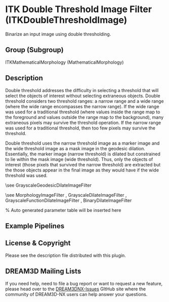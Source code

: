 # ITK Double Threshold Image Filter (ITKDoubleThresholdImage)

Binarize an input image using double thresholding.

## Group (Subgroup)

ITKMathematicalMorphology (MathematicalMorphology)

## Description

Double threshold addresses the difficulty in selecting a threshold that will select the objects of interest without selecting extraneous objects. Double threshold considers two threshold ranges: a narrow range and a wide range (where the wide range encompasses the narrow range). If the wide range was used for a traditional threshold (where values inside the range map to the foreground and values outside the range map to the background), many extraneous pixels may survive the threshold operation. If the narrow range was used for a traditional threshold, then too few pixels may survive the threshold.

Double threshold uses the narrow threshold image as a marker image and the wide threshold image as a mask image in the geodesic dilation. Essentially, the marker image (narrow threshold) is dilated but constrained to lie within the mask image (wide threshold). Thus, only the objects of interest (those pixels that survived the narrow threshold) are extracted but the those objects appear in the final image as they would have if the wide threshold was used.

\see GrayscaleGeodesicDilateImageFilter 


\see MorphologyImageFilter , GrayscaleDilateImageFilter , GrayscaleFunctionDilateImageFilter , BinaryDilateImageFilter


% Auto generated parameter table will be inserted here

## Example Pipelines

## License & Copyright

Please see the description file distributed with this plugin.

## DREAM3D Mailing Lists

If you need help, need to file a bug report or want to request a new feature, please head over to the [DREAM3DNX-Issues](https://github.com/BlueQuartzSoftware/DREAM3DNX-Issues/discussions) GItHub site where the community of DREAM3D-NX users can help answer your questions.
